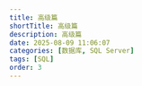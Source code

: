 ```yaml
---
title: 高级篇
shortTitle: 高级篇
description: 高级篇
date: 2025-08-09 11:06:07
categories: [数据库, SQL Server]
tags: [SQL]
order: 3
---
```


